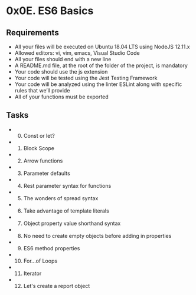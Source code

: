 # 0x0E. ES6 Basics

## Requirements
* All your files will be executed on Ubuntu 18.04 LTS using NodeJS 12.11.x
* Allowed editors: vi, vim, emacs, Visual Studio Code
* All your files should end with a new line
* A README.md file, at the root of the folder of the project, is mandatory
* Your code should use the js extension
* Your code will be tested using the Jest Testing Framework
* Your code will be analyzed using the linter ESLint along with specific rules that we’ll provide
* All of your functions must be exported

## Tasks

* 0. Const or let? 
* 1. Block Scope 
* 2. Arrow functions
* 3. Parameter defaults
* 4. Rest parameter syntax for functions 
* 5. The wonders of spread syntax 
* 6. Take advantage of template literals 
* 7. Object property value shorthand syntax
* 8. No need to create empty objects before adding in properties
* 9. ES6 method properties 
* 10. For...of Loops 
* 11. Iterator
* 12. Let's create a report object 


